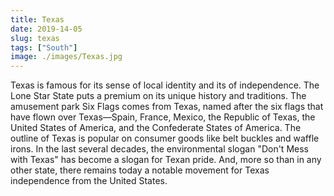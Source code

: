 ```yaml
---
title: Texas
date: 2019-14-05
slug: texas
tags: ["South"]
image: ./images/Texas.jpg
---
```


Texas is famous for its sense of local identity and its of independence. The Lone Star State puts a premium on its unique history and traditions. The amusement park Six Flags comes from Texas, named after the six flags that have flown over Texas—Spain, France, Mexico, the Republic of Texas, the United States of America, and the Confederate States of America. The outline of Texas is popular on consumer goods like belt buckles and waffle irons. In the last several decades, the environmental slogan "Don't Mess with Texas" has become a slogan for Texan pride. And, more so than in any other state, there remains today a notable movement for Texas independence from the United States.
